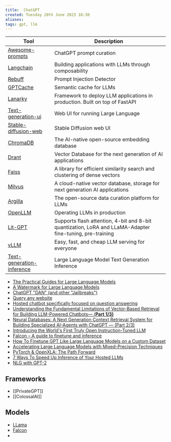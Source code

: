 ```yaml
---
title:  ChatGPT
created: Tuesday 20th June 2023 18:30
aliases: 
tags: gpt, llm 
---
```


| Tool                                                                            | Description                                                                                              |
| ------------------------------------------------------------------------------- | -------------------------------------------------------------------------------------------------------- |
| [Awesome-prompts](https://github.com/f/awesome-chatgpt-prompts)                 | ChatGPT prompt curation                                                                                  |
| [Langchain](https://github.com/hwchase17/langchain)                             | Building applications with LLMs through composability                                                    |
| [Rebuff](https://github.com/woop/rebuff)                                        | Prompt Injection Detector                                                                                |
| [GPTCache](https://github.com/zilliztech/GPTCache)                              | Semantic cache for LLMs                                                                                  |
| [Lanarky](https://github.com/ajndkr/lanarky)                                    | Framework to deploy LLM applications in production. Built on top of FastAPI                              |
| [Text-generation-ui](https://github.com/oobabooga/text-generation-webui)        | Web UI for running Large Language                                                                        |
| [Stable-diffusion-web](https://github.com/AUTOMATIC1111/stable-diffusion-webui) | Stable Diffusion web UI                                                                                  |
| [ChromaDB](https://github.com/chroma-core/chroma)                               | The AI-native open-source embedding database                                                             |
| [Drant](https://github.com/qdrant/qdrant)                                       | Vector Database for the next generation of AI applications                                               |
| [Faiss](https://github.com/facebookresearch/faiss)                              | A library for efficient similarity search and clustering of dense vectors                                |
| [Milvus](https://github.com/milvus-io/milvus)                                   | A cloud-native vector database, storage for next generation AI applications                              |
| [Argilla](https://github.com/argilla-io/argilla)                                | The open-source data curation platform for LLMs                                                          |
| [OpenLLM](https://github.com/bentoml/OpenLLM)                                   | Operating LLMs in production                                                                             |
| [Lit-GPT](https://github.com/Lightning-AI/lit-gpt)                              | Supports flash attention, 4-bit and 8-bit quantization, LoRA and LLaMA-Adapter fine-tuning, pre-training |
| [vLLM](https://github.com/vllm-project/vllm)                                    | Easy, fast, and cheap LLM serving for everyone                                                           |
|[Text-generation-inference](https://github.com/huggingface/text-generation-inference)|Large Language Model Text Generation Inference|

- [The Practical Guides for Large Language Models](https://github.com/Mooler0410/LLMsPracticalGuide)
- [A Watermark for Large Language Models](https://github.com/jwkirchenbauer/lm-watermarking)
- [ChatGPT "DAN" (and other "Jailbreaks")](https://github.com/0xk1h0/ChatGPT_DAN?ref=blog.seclify.com)
- [Query any website](https://www.youtube.com/watch?v=6K1lyyzpxtk)
- [Hosted chatbot specifically focused on question answering](https://github.com/hwchase17/chat-langchain)
- [Understanding the Fundamental Limitations of Vector-Based Retrieval for Building LLM-Powered Chatbots— (**Part 1/3)**](https://medium.com/thirdai-blog/understanding-the-fundamental-limitations-of-vector-based-retrieval-for-building-llm-powered-48bb7b5a57b3)
- [Neural Databases: A Next Generation Context Retrieval System for Building Specialized AI-Agents with ChatGPT — (Part 2/3)](https://medium.com/thirdai-blog/neural-database-next-generation-context-retrieval-system-for-building-specialized-ai-agents-with-861ffa0516e7)
- [Introducing the World's First Truly Open Instruction-Tuned LLM](https://www.databricks.com/blog/2023/04/12/dolly-first-open-commercially-viable-instruction-tuned-llm)
- [Falcon – A guide to finetune and inference](https://lightning.ai/blog/falcon-a-guide-to-finetune-and-inference/)
- [How To Finetune GPT Like Large Language Models on a Custom Dataset](https://lightning.ai/blog/how-to-finetune-gpt-like-large-language-models-on-a-custom-dataset/)
- [Accelerating Large Language Models with Mixed-Precision Techniques](https://lightning.ai/pages/community/tutorial/accelerating-large-language-models-with-mixed-precision-techniques/)
- [PyTorch & OpenXLA: The Path Forward](https://pytorch.org/blog/pytorch-2.0-xla-path-forward/)
- [7 Ways To Speed Up Inference of Your Hosted LLMs](https://betterprogramming.pub/speed-up-llm-inference-83653aa24c47)
- [NLG with GPT-2](https://jaketae.github.io/study/gpt2/#setup)

## Frameworks

- [[PrivateGPT]]
- [[ColossalAI]]

## Models

- [LLama](https://github.com/facebookresearch/llama)
- [Falcon](https://github.com/Sentdex/Falcon-LLM/)
- 